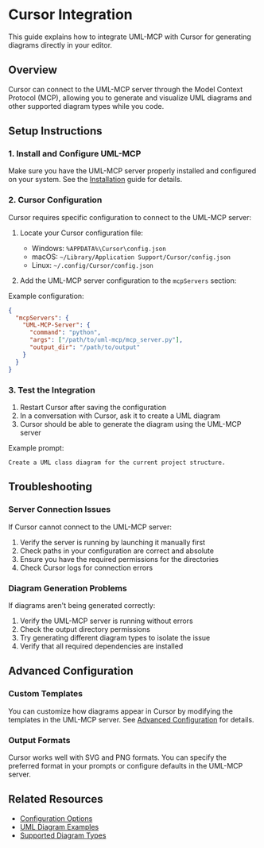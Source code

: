 # Cursor Integration

This guide explains how to integrate UML-MCP with Cursor for generating diagrams directly in your editor.

## Overview

Cursor can connect to the UML-MCP server through the Model Context Protocol (MCP), allowing you to generate and visualize UML diagrams and other supported diagram types while you code.

## Setup Instructions

### 1. Install and Configure UML-MCP

Make sure you have the UML-MCP server properly installed and configured on your system. See the [Installation](../installation.md) guide for details.

### 2. Cursor Configuration

Cursor requires specific configuration to connect to the UML-MCP server:

1. Locate your Cursor configuration file:
   - Windows: `%APPDATA%\Cursor\config.json`
   - macOS: `~/Library/Application Support/Cursor/config.json`
   - Linux: `~/.config/Cursor/config.json`

2. Add the UML-MCP server configuration to the `mcpServers` section:

Example configuration:
```json
{
  "mcpServers": {
    "UML-MCP-Server": {
      "command": "python",
      "args": ["/path/to/uml-mcp/mcp_server.py"],
      "output_dir": "/path/to/output"
    }
  }
}
```

### 3. Test the Integration

1. Restart Cursor after saving the configuration
2. In a conversation with Cursor, ask it to create a UML diagram
3. Cursor should be able to generate the diagram using the UML-MCP server

Example prompt:
```
Create a UML class diagram for the current project structure.
```

## Troubleshooting

### Server Connection Issues

If Cursor cannot connect to the UML-MCP server:

1. Verify the server is running by launching it manually first
2. Check paths in your configuration are correct and absolute
3. Ensure you have the required permissions for the directories
4. Check Cursor logs for connection errors

### Diagram Generation Problems

If diagrams aren't being generated correctly:

1. Verify the UML-MCP server is running without errors
2. Check the output directory permissions
3. Try generating different diagram types to isolate the issue
4. Verify that all required dependencies are installed

## Advanced Configuration

### Custom Templates

You can customize how diagrams appear in Cursor by modifying the templates in the UML-MCP server. See [Advanced Configuration](../configuration.md#custom-templates) for details.

### Output Formats

Cursor works well with SVG and PNG formats. You can specify the preferred format in your prompts or configure defaults in the UML-MCP server.

## Related Resources

- [Configuration Options](../configuration.md)
- [UML Diagram Examples](../examples.md)
- [Supported Diagram Types](../diagrams/uml.md)
